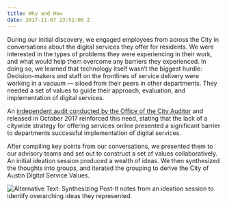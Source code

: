 ```yaml
---
title: Why and How
date: 2017-11-07 23:52:00 Z
---
```


During our initial discovery, we engaged employees from across the City in conversations about the digital services they offer for residents. We were interested in the types of problems they were experiencing in their work, and what would help them overcome any barriers they experienced. In doing so, we learned that technology itself wasn’t the biggest hurdle: Decision-makers and staff on the frontlines of service delivery were working in a vacuum — siloed from their peers in other departments. They needed a set of values to guide their approach, evaluation, and implementation of digital services. 

An [independent audit conducted by the Office of the City Auditor](http://austintexas.gov/sites/default/files/files/Auditor/Audit_Reports/AU17104_Online_Access_To_City_Services.pdf) and released in October 2017 reinforced this need, stating that the lack of a citywide strategy for offering services online presented a significant barrier to departments successful implementation of digital services.

After compiling key points from our conversations, we presented them to our advisory teams and set out to construct a set of values collaboratively. An initial ideation session produced a wealth of ideas. We then synthesized the thoughts into groups, and iterated the grouping to derive the City of Austin Digital Service Values. 

![Alternative Text: Synthesizing Post-It notes from an ideation session to identify overarching ideas they represented.](/uploads/DigitalValues-min.jpg)